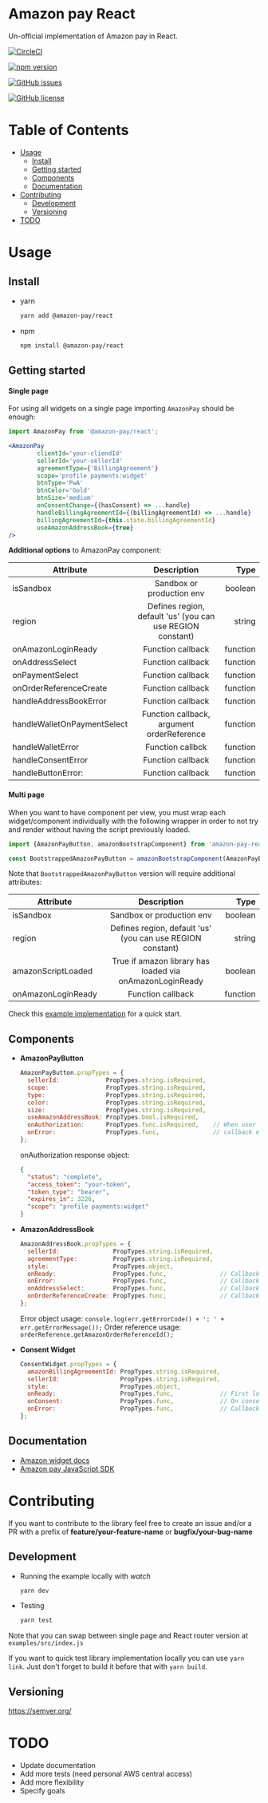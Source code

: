 # Amazon pay React

Un-official implementation of Amazon pay in React.

[![CircleCI](https://circleci.com/gh/andriuspetrauskis/amazon-pay-react/tree/master.svg?style=svg)](https://circleci.com/gh/andriuspetrauskis/amazon-pay-react/tree/master)

[![npm version](https://badge.fury.io/js/amazon-pay-react.svg)](https://badge.fury.io/js/amazon-pay-react)

[![GitHub issues](https://img.shields.io/github/issues/andriuspetrauskis/amazon-pay-react.svg)](https://github.com/andriuspetrauskis/amazon-pay-react/issues)

[![GitHub license](https://img.shields.io/github/license/andriuspetrauskis/amazon-pay-react.svg)](https://github.com/andriuspetrauskis/amazon-pay-react/blob/master/LICENSE)


Table of Contents
=================

* [Usage](#usage)
    * [Install](#install)
    * [Getting started](#getting-started)
    * [Components](#components)
    * [Documentation](#documentation)
* [Contributing](#contributing)
    * [Development](#development)
    * [Versioning](#versioning)
* [TODO](#todo)


Usage
======
Install
--------
 - yarn
    ```bash
    yarn add @amazon-pay/react
    ```
 - npm
    ```bash
    npm install @amazon-pay/react
    ```
    
Getting started
----------------

#### Single page 
  For using all widgets on a single page importing `AmazonPay` should be enough:
```jsx
import AmazonPay from '@amazon-pay/react';

<AmazonPay
        clientId='your-cliendId'
        sellerId='your-sellerId'
        agreementType={'BillingAgreement'}
        scope='profile payments:widget'
        btnType='PwA'
        btnColor='Gold'
        btnSize='medium'
        onConsentChange={(hasConsent) => ...handle}
        handleBillingAgreementId={(billingAgreementId) => ...handle}
        billingAgreementId={this.state.billingAgreementId}
        useAmazonAddressBook={true}
/>
```
  **Additional options** to AmazonPay component:
  
  | Attribute                   | Description                                                   | Type     |
  | --------------------------- |:-------------------------------------------------------------:| --------:|
  | isSandbox                   | Sandbox or production env                                     | boolean  |
  | region                      | Defines region, default 'us' (you can use REGION constant)    | string   |
  | onAmazonLoginReady          | Function callback                                             | function |
  | onAddressSelect             | Function callback                                             | function |
  | onPaymentSelect             | Function callback                                             | function |
  | onOrderReferenceCreate      | Function callback                                             | function |
  | handleAddressBookError      | Function callback                                             | function |
  | handleWalletOnPaymentSelect | Function callback, argument orderReference                    | function |
  | handleWalletError           | Function callbck                                             | function |
  | handleConsentError          | Function callback                                             | function |
  | handleButtonError:          | Function callback                                             | function |


#### Multi page
  When you want to have component per view, you must wrap each widget/component individually with
the following wrapper in order to not try and render without having the script previously loaded.
```jsx
import {AmazonPayButton, amazonBootstrapComponent} from 'amazon-pay-react';

const BootstrappedAmazonPayButton = amazonBootstrapComponent(AmazonPayButton);
```
Note that `BootstrappedAmazonPayButton` version will require additional attributes:

| Attribute                   | Description                                                | Type     |
| --------------------------- |:----------------------------------------------------------:| --------:|
| isSandbox                   | Sandbox or production env                                  | boolean  |
| region                      | Defines region, default 'us' (you can use REGION constant) | string   |
| amazonScriptLoaded          | True if amazon library has loaded via onAmazonLoginReady   | boolean  |
| onAmazonLoginReady          | Function callback                                          | function |

Check this [example implementation](examples/src/index.js) for a quick start.

Components
-----------

 - **AmazonPayButton**

    ```jsx
    AmazonPayButton.propTypes = {
      sellerId:             PropTypes.string.isRequired,
      scope:                PropTypes.string.isRequired,
      type:                 PropTypes.string.isRequired,
      color:                PropTypes.string.isRequired,
      size:                 PropTypes.string.isRequired,
      useAmazonAddressBook: PropTypes.bool.isRequired,
      onAuthorization:      PropTypes.func.isRequired,    // When user authorizes, callback with response object
      onError:              PropTypes.func,               // callback err object
    };
    ```
    onAuthorization response object:
      ```json
      {
        "status": "complete",
        "access_token": "your-token",
        "token_type": "bearer",
        "expires_in": 3226,
        "scope": "profile payments:widget"
      }
      ```
    
    
  - **AmazonAddressBook**
  
    ```jsx
    AmazonAddressBook.propTypes = {
      sellerId:               PropTypes.string.isRequired,
      agreementType:          PropTypes.string.isRequired,
      style:                  PropTypes.object,
      onReady:                PropTypes.func,               // Callback that provides orderReference
      onError:                PropTypes.func,               // Callback that provides err object
      onAddressSelect:        PropTypes.func,               // Callback that provides orderReference
      onOrderReferenceCreate: PropTypes.func,               // Callback that provides orderReference
    };
    ```
    Error object usage: `console.log(err.getErrorCode() + ': ' + err.getErrorMessage());`
    Order reference usage: `orderReference.getAmazonOrderReferenceId();`
  
  - **Consent Widget**
  
    ```jsx
    ConsentWidget.propTypes = {
      amazonBillingAgreementId: PropTypes.string.isRequired,
      sellerId:                 PropTypes.string.isRequired,
      style:                    PropTypes.object,
      onReady:                  PropTypes.func,             // First load callback that provides hasConsent (true|false)
      onConsent:                PropTypes.func,             // On consent change, callback that provides hasConsent status
      onError:                  PropTypes.func,             // Callback that provides error object
    };
    ```

Documentation
--------------
  - [Amazon widget docs](https://pay.amazon.com/es/developer/documentation/lpwa/201952050)
  - [Amazon pay JavaScript SDK](https://developer.amazon.com/docs/login-with-amazon/javascript-sdk-reference.html#authorize)

Contributing
=============
If you want to contribute to the library feel free to create an issue and/or a PR
with a prefix of **feature/your-feature-name** or **bugfix/your-bug-name** 

Development
-----------

- Running the example locally with _watch_
    ```bash
    yarn dev
    ```
- Testing
    ```bash
    yarn test
    ```

Note that you can swap between single page and React router version at `examples/src/index.js`

If you want to quick test library implementation locally you can use `yarn link`.
Just don't forget to build it before that with `yarn build`.

Versioning
-----------
https://semver.org/

TODO
=====
 - Update documentation
 - Add more tests (need personal AWS central access)
 - Add more flexibility
 - Specify goals

